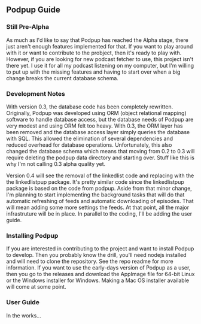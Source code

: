 Podpup Guide
------------

### Still Pre-Alpha
As much as I'd like to say that Podpup has reached the Alpha stage, there just aren't enough features implemented for that. If you want to play around with it or want to contribute to the probject, then it's ready to play with. However, if you are looking for new podcast fetcher to use, this project isn't there yet. I use it for all my podcast listening on my computer, but I'm willing to put up with the missing features and having to start over when a big change breaks the current database schema. 

### Development Notes
With version 0.3, the database code has been completely rewritten. Originally, Podpup was developed using ORM (object relational mapping) software to handle database access, but the database needs of Podpup are very modest and using ORM felt too heavy. With 0.3, the ORM layer has been removed and the database access layer simply queries the database with SQL. This allowed the elimination of several dependencies and reduced overhead for database operations. Unfortunately, this also changed the database schema which means that moving from 0.2 to 0.3 will require deleting the podpup data directory and starting over. Stuff like this is why I'm not calling 0.3 alpha quality yet.

Version 0.4 will see the removal of the linkedlist code and replacing with the the linkedlistpup package. It's pretty similar code since the linkedlistpup package is based on the code from podpup. Aside from that minor change, I'm planning to start implementing the background tasks that will do that automatic refreshing of feeds and automatic downloading of episodes. That will mean adding some more settings the feeds. At that point, all the major infrastruture will be in place. In parallel to the coding, I'll be adding the user guide.

### Installing Podpup
If you are interested in contributing to the project and want to install Podpup to develop. Then you probably know the drill, you'll need nodejs installed and will need to clone the repository. See the repo readme for more information. If you want to use the early-days version of Podpup as a user, then you go to the releases and download the AppImage file for 64-bit Linux or the Windows installer for Windows. Making a Mac OS installer available will come at some point.

### User Guide
In the works...
